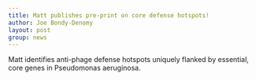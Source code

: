 ```yaml
---
title: Matt publishes pre-print on core defense hotspots!
author: Joe Bondy-Denomy
layout: post
group: news
---
```

Matt identifies anti-phage defense hotspots uniquely flanked by essential, core genes in Pseudomonas aeruginosa.
